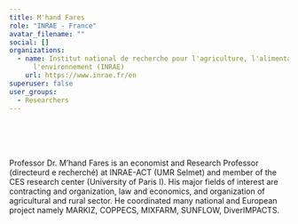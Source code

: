 ```yaml
---
title: M'hand Fares
role: "INRAE - France"
avatar_filename: ""
social: []
organizations:
  - name: Institut national de recherche pour l'agriculture, l'alimentation et
      l'environnement (INRAE)
    url: https://www.inrae.fr/en
superuser: false
user_groups:
  - Researchers
---
```

<br />
<br />
<br />
<br />
Professor Dr. M’hand Fares is an economist and Research Professor (directeurd e recherché) at INRAE-ACT (UMR Selmet) and member of the CES research center (University of Paris I). His major fields of interest are contracting and organization, law and economics, and organization of agricultural and rural sector. He coordinated many national and European project  namely MARKIZ, COPPECS, MIXFARM, SUNFLOW, DiverIMPACTS. 
